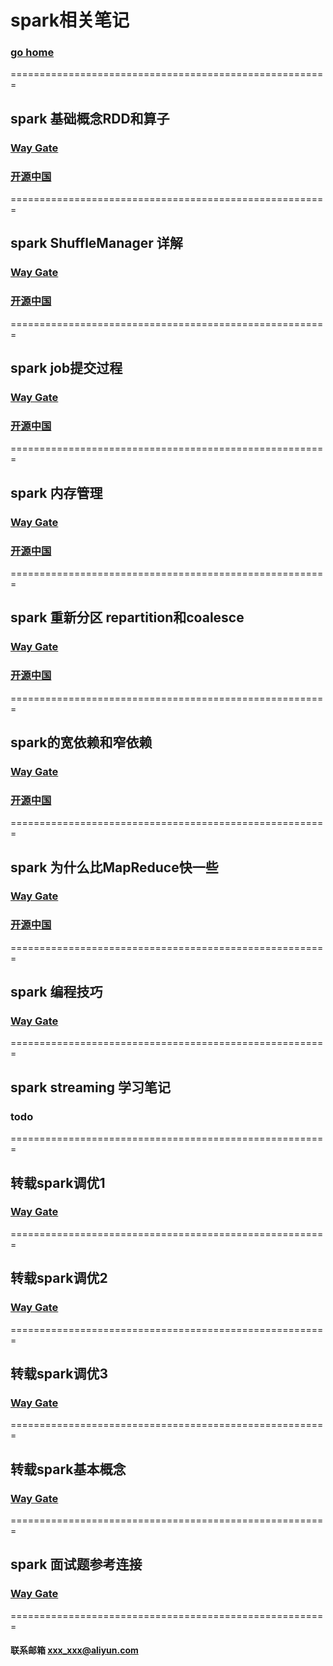 # spark相关笔记     
### [go home](../README.md)     
=======================================================    
## spark 基础概念RDD和算子
### [Way Gate](/rdd.md)      
### [开源中国](https://my.oschina.net/u/2969788/blog/2396162)   
=======================================================   
## spark ShuffleManager 详解
### [Way Gate](/shuffle.md)      
### [开源中国](https://my.oschina.net/u/2969788/blog/4279683)   
=======================================================   
## spark job提交过程
### [Way Gate](/job.md)      
### [开源中国](https://my.oschina.net/u/2969788/blog/4282117)   
=======================================================   
## spark 内存管理
### [Way Gate](/memory.md)      
### [开源中国](https://my.oschina.net/u/2969788/blog/4289047)  
=======================================================    
## spark 重新分区 repartition和coalesce
### [Way Gate](/coalesce.md)      
### [开源中国](https://my.oschina.net/u/2969788/blog/2875636)    
=======================================================  
## spark的宽依赖和窄依赖
### [Way Gate](/rely.md)      
### [开源中国](https://my.oschina.net/u/2969788/blog/2870446)   
=======================================================   
## spark 为什么比MapReduce快一些
### [Way Gate](/vsMR.md)      
### [开源中国](https://my.oschina.net/u/2969788/blog/2966883)   
=======================================================   
## spark 编程技巧
### [Way Gate](/something.md)      
=======================================================  
## spark streaming 学习笔记
###  todo
=======================================================   
## 转载spark调优1
### [Way Gate](https://blog.csdn.net/qq_36142114/article/details/80489551)        
=======================================================   
## 转载spark调优2
### [Way Gate](https://tech.meituan.com/2016/05/12/spark-tuning-pro.html)       
=======================================================   
## 转载spark调优3
### [Way Gate](https://blog.csdn.net/lipviolet/article/details/88092563)    
=======================================================   
## 转载spark基本概念
### [Way Gate](https://blog.csdn.net/databatman/article/details/53023818#4shuffle-%E5%92%8C-stage)  
=======================================================   
## spark 面试题参考连接
### [Way Gate](https://zhuanlan.zhihu.com/p/76518708)       
=======================================================   

#### 联系邮箱 xxx_xxx@aliyun.com
